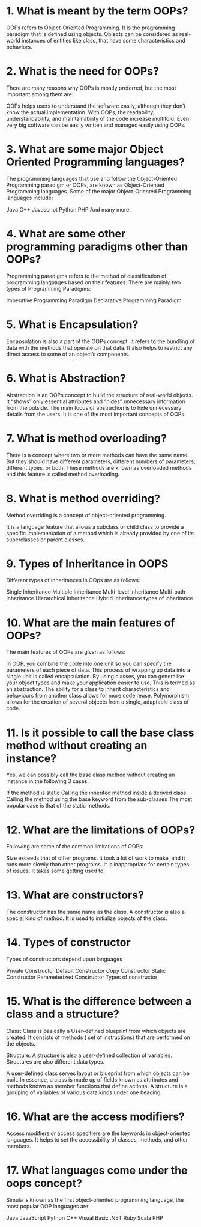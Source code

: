 # 1. What is meant by the term OOPs?
OOPs refers to Object-Oriented Programming. It is the programming paradigm that is defined using objects. Objects can be considered as real-world instances of entities like class, that have some characteristics and behaviors.

# 2. What is the need for OOPs?
There are many reasons why OOPs is mostly preferred, but the most important among them are: 

OOPs helps users to understand the software easily, although they don’t know the actual implementation.
With OOPs, the readability, understandability, and maintainability of the code increase multifold.
Even very big software can be easily written and managed easily using OOPs.

# 3. What are some major Object Oriented Programming languages?
The programming languages that use and follow the Object-Oriented Programming paradigm or OOPs, are known as Object-Oriented Programming languages. Some of the major Object-Oriented Programming languages include:

Java
C++
Javascript
Python
PHP
And many more.

# 4. What are some other programming paradigms other than OOPs?
Programming paradigms refers to the method of classification of programming languages based on their features. There are mainly two types of Programming Paradigms:

Imperative Programming Paradigm
Declarative Programming Paradigm

# 5. What is Encapsulation?
Encapsulation is also a part of the OOPs concept. It refers to the bundling of data with the methods that operate on that data. It also helps to restrict any direct access to some of an object’s components.

# 6. What is Abstraction?
Abstraction is an OOPs concept to build the structure of real-world objects. It “shows” only essential attributes and “hides” unnecessary information from the outside. The main focus of abstraction is to hide unnecessary details from the users. It is one of the most important concepts of OOPs.

# 7. What is method overloading?
There is a concept where two or more methods can have the same name. But they should have different parameters, different numbers of parameters, different types, or both. These methods are known as overloaded methods and this feature is called method overloading. 

# 8. What is method overriding?
Method overriding is a concept of object-oriented programming.

It is a language feature that allows a subclass or child class to provide a specific implementation of a method which is already provided by one of its superclasses or parent classes.

# 9. Types of Inheritance in OOPS
Different types of inheritances in OOps are as follows:

Single Inheritance
Multiple Inheritance
Multi-level Inheritance
Multi-path Inheritance
Hierarchical Inheritance
Hybrid Inheritance
types of inheritance
# 10. What are the main features of OOPs?
The main features of OOPs are given as follows:

In OOP, you combine the code into one unit so you can specify the parameters of each piece of data. This process of wrapping up data into a single unit is called encapsulation. 
By using classes, you can generalise your object types and make your application easier to use. This is termed as an abstraction.
The ability for a class to inherit characteristics and behaviours from another class allows for more code reuse.
Polymorphism allows for the creation of several objects from a single, adaptable class of code.

# 11. Is it possible to call the base class method without creating an instance?
Yes, we can possibly call the base class method without creating an instance in the following 3 cases:

If the method is static
Calling the inherited method inside a derived class
Calling the method using the base keyword from the sub-classes
The most popular case is that of the static methods.

# 12. What are the limitations of OOPs?
Following are some of the common limitations of OOPs:

Size exceeds that of other programs.
It took a lot of work to make, and it runs more slowly than other programs.
It is inappropriate for certain types of issues.
It takes some getting used to.
# 13. What are constructors?
The constructor has the same name as the class.
A constructor is also a special kind of method. It is used to initialize objects of the class.

# 14. Types of constructor
Types of constructors depend upon languages

Private Constructor
Default Constructor
Copy Constructor
Static Constructor
Parameterized Constructor
Types of constructor
# 15. What is the difference between a class and a structure?
Class: Class is basically a User-defined blueprint from which objects are created. It consists of methods ( set of instructions) that are performed on the objects.

Structure: A structure is also a user-defined collection of variables. Structures are also different data types.

A user-defined class serves layout or blueprint from which objects can be built. In essence, a class is made up of fields known as attributes and methods known as member functions that define actions. A structure is a grouping of variables of various data kinds under one heading.

# 16. What are the access modifiers?
Access modifiers or access specifiers are the keywords in object-oriented languages.  It helps to set the accessibility of classes, methods, and other members.

# 17. What languages come under the oops concept?
Simula is known as the first object-oriented programming language, the most popular OOP languages are:

Java
JavaScript
Python
C++
Visual Basic
.NET
Ruby
Scala
PHP





